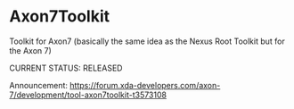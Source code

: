 # Axon7Toolkit
Toolkit for Axon7 (basically the same idea as the Nexus Root Toolkit but for the Axon 7)

CURRENT STATUS: RELEASED

 Announcement: https://forum.xda-developers.com/axon-7/development/tool-axon7toolkit-t3573108
